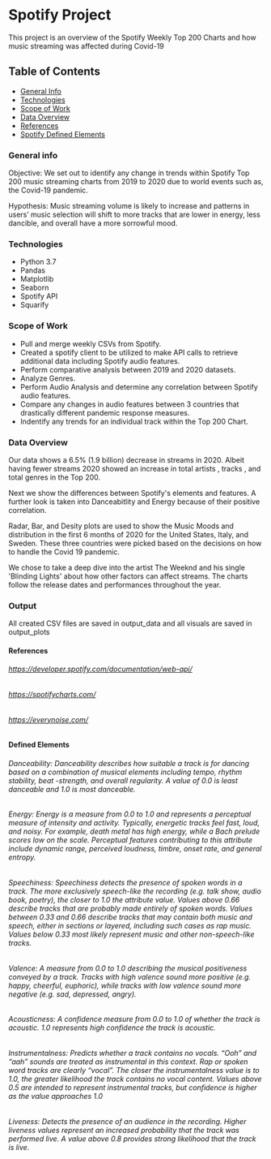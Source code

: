 # Spotify Project
This project is an overview of the Spotify Weekly Top 200 Charts and how music streaming was affected during Covid-19

## Table of Contents
* [General Info](#general-info)
* [Technologies](#technologies)
* [Scope of Work](#scope-of-work)
* [Data Overview](#data-overview)
* [References](#references)
* [Spotify Defined Elements](#defined-elements)


### General info
Objective: We set out to identify any change in trends within Spotify Top 200 music streaming charts from 2019 to 2020 due to world events such as, the Covid-19 pandemic.

Hypothesis: Music streaming volume is likely to increase and patterns in users’ music selection will shift to more tracks that are lower in energy, less dancible, and overall have a more sorrowful mood.

### Technologies
- Python 3.7
- Pandas
- Matplotlib
- Seaborn
- Spotify API
- Squarify

### Scope of Work
- Pull and merge weekly CSVs from Spotify.
- Created a spotify client to be utilized to make API calls to retrieve additional data including Spotify audio features.
- Perform comparative analysis between 2019 and 2020 datasets.
- Analyze Genres.
- Perform Audio Analysis and determine any correlation between Spotify audio features.
- Compare any changes in audio features between 3 countries that drastically different pandemic response measures.
- Indentify any trends for an individual track within the Top 200 Chart.

### Data Overview
Our data shows a 6.5% (1.9 billion) decrease in streams in 2020.  Albeit having fewer streams 2020 showed an increase in total artists , tracks , and total genres  in the Top 200.

Next we show the differences between Spotify's elements and features.  A further look is taken into Danceabitlity and Energy because of their positive correlation.

Radar, Bar, and Desity plots are used to show the Music Moods and distribution in the first 6 months of 2020 for the United States, Italy, and Sweden.  These three countries were picked based on the decisions on how to handle the Covid 19 pandemic.  

We chose to take a deep dive into the artist The Weeknd and his single 'Blinding Lights' about how other factors can affect streams.  The charts follow the release dates and performances throughout the year.


### Output
All created CSV files are saved in output_data and all visuals are saved in output_plots

#### References
###### https://developer.spotify.com/documentation/web-api/
###### https://spotifycharts.com/
###### https://everynoise.com/

#### Defined Elements
###### Danceability: Danceability describes how suitable a track is for dancing based on a combination of musical elements including tempo, rhythm stability, beat -strength, and overall regularity. A value of 0.0 is least danceable and 1.0 is most danceable.

###### Energy: Energy is a measure from 0.0 to 1.0 and represents a perceptual measure of intensity and activity. Typically, energetic tracks feel fast, loud, and noisy. For example, death metal has high energy, while a Bach prelude scores low on the scale. Perceptual features contributing to this attribute include dynamic range, perceived loudness, timbre, onset rate, and general entropy.

###### Speechiness: Speechiness detects the presence of spoken words in a track. The more exclusively speech-like the recording (e.g. talk show, audio book, poetry), the closer to 1.0 the attribute value. Values above 0.66 describe tracks that are probably made entirely of spoken words. Values between 0.33 and 0.66 describe tracks that may contain both music and speech, either in sections or layered, including such cases as rap music. Values below 0.33 most likely represent music and other non-speech-like tracks.

###### Valence: A measure from 0.0 to 1.0 describing the musical positiveness conveyed by a track. Tracks with high valence sound more positive (e.g. happy, cheerful, euphoric), while tracks with low valence sound more negative (e.g. sad, depressed, angry).

###### Acousticness: A confidence measure from 0.0 to 1.0 of whether the track is acoustic. 1.0 represents high confidence the track is acoustic.

###### Instrumentalness: Predicts whether a track contains no vocals. “Ooh” and “aah” sounds are treated as instrumental in this context. Rap or spoken word tracks are clearly “vocal”. The closer the instrumentalness value is to 1.0, the greater likelihood the track contains no vocal content. Values above 0.5 are intended to represent instrumental tracks, but confidence is higher as the value approaches 1.0

###### Liveness: Detects the presence of an audience in the recording. Higher liveness values represent an increased probability that the track was performed live. A value above 0.8 provides strong likelihood that the track is live.

